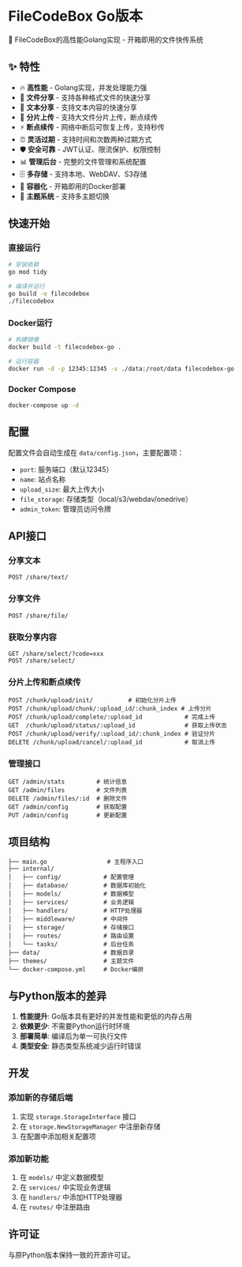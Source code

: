 # FileCodeBox Go版本

🚀 FileCodeBox的高性能Golang实现 - 开箱即用的文件快传系统

## ✨ 特性

- 🔥 **高性能** - Golang实现，并发处理能力强
- 📁 **文件分享** - 支持各种格式文件的快速分享
- 📝 **文本分享** - 支持文本内容的快速分享
- 🔧 **分片上传** - 支持大文件分片上传，断点续传
- ⚡ **断点续传** - 网络中断后可恢复上传，支持秒传
- ⏰ **灵活过期** - 支持时间和次数两种过期方式
- 🛡️ **安全可靠** - JWT认证、限流保护、权限控制
- 📊 **管理后台** - 完整的文件管理和系统配置
- 🗄️ **多存储** - 支持本地、WebDAV、S3存储
- 🐳 **容器化** - 开箱即用的Docker部署
- 🎨 **主题系统** - 支持多主题切换

## 快速开始

### 直接运行

```bash
# 安装依赖
go mod tidy

# 编译并运行
go build -o filecodebox
./filecodebox
```

### Docker运行

```bash
# 构建镜像
docker build -t filecodebox-go .

# 运行容器
docker run -d -p 12345:12345 -v ./data:/root/data filecodebox-go
```

### Docker Compose

```bash
docker-compose up -d
```

## 配置

配置文件会自动生成在 `data/config.json`，主要配置项：

- `port`: 服务端口（默认12345）
- `name`: 站点名称
- `upload_size`: 最大上传大小
- `file_storage`: 存储类型（local/s3/webdav/onedrive）
- `admin_token`: 管理员访问令牌

## API接口

### 分享文本
```
POST /share/text/
```

### 分享文件
```
POST /share/file/
```

### 获取分享内容
```
GET /share/select/?code=xxx
POST /share/select/
```

### 分片上传和断点续传
```
POST /chunk/upload/init/          # 初始化分片上传
POST /chunk/upload/chunk/:upload_id/:chunk_index # 上传分片
POST /chunk/upload/complete/:upload_id            # 完成上传
GET  /chunk/upload/status/:upload_id              # 获取上传状态
POST /chunk/upload/verify/:upload_id/:chunk_index # 验证分片
DELETE /chunk/upload/cancel/:upload_id            # 取消上传
```

### 管理接口
```
GET /admin/stats         # 统计信息
GET /admin/files         # 文件列表
DELETE /admin/files/:id  # 删除文件
GET /admin/config        # 获取配置
PUT /admin/config        # 更新配置
```

## 项目结构

```
├── main.go                 # 主程序入口
├── internal/
│   ├── config/            # 配置管理
│   ├── database/          # 数据库初始化
│   ├── models/            # 数据模型
│   ├── services/          # 业务逻辑
│   ├── handlers/          # HTTP处理器
│   ├── middleware/        # 中间件
│   ├── storage/           # 存储接口
│   ├── routes/            # 路由设置
│   └── tasks/             # 后台任务
├── data/                  # 数据目录
├── themes/                # 主题文件
└── docker-compose.yml     # Docker编排
```

## 与Python版本的差异

1. **性能提升**: Go版本具有更好的并发性能和更低的内存占用
2. **依赖更少**: 不需要Python运行时环境
3. **部署简单**: 编译后为单一可执行文件
4. **类型安全**: 静态类型系统减少运行时错误

## 开发

### 添加新的存储后端

1. 实现 `storage.StorageInterface` 接口
2. 在 `storage.NewStorageManager` 中注册新存储
3. 在配置中添加相关配置项

### 添加新功能

1. 在 `models/` 中定义数据模型
2. 在 `services/` 中实现业务逻辑
3. 在 `handlers/` 中添加HTTP处理器
4. 在 `routes/` 中注册路由

## 许可证

与原Python版本保持一致的开源许可证。
